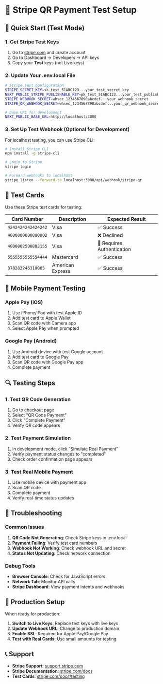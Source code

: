 # 🧪 Stripe QR Payment Test Setup

## 🚀 Quick Start (Test Mode)

### 1. Get Stripe Test Keys
1. Go to [stripe.com](https://stripe.com) and create account
2. Go to Dashboard → Developers → API keys
3. Copy your **Test** keys (not Live keys)

### 2. Update Your .env.local File
```bash
# Stripe Test Configuration
STRIPE_SECRET_KEY=sk_test_51ABC123...your_test_secret_key
NEXT_PUBLIC_STRIPE_PUBLISHABLE_KEY=pk_test_51ABC123...your_test_publishable_key
STRIPE_WEBHOOK_SECRET=whsec_1234567890abcdef...your_webhook_secret
STRIPE_QR_WEBHOOK_SECRET=whsec_1234567890abcdef...your_qr_webhook_secret

# Base URL for development
NEXT_PUBLIC_BASE_URL=http://localhost:3000
```

### 3. Set Up Test Webhook (Optional for Development)
For localhost testing, you can use Stripe CLI:
```bash
# Install Stripe CLI
npm install -g stripe-cli

# Login to Stripe
stripe login

# Forward webhooks to localhost
stripe listen --forward-to localhost:3000/api/webhook/stripe-qr
```

## 🧪 Test Cards

Use these Stripe test cards for testing:

| Card Number | Description | Expected Result |
|-------------|-------------|-----------------|
| `4242424242424242` | Visa | ✅ Success |
| `4000000000000002` | Visa | ❌ Declined |
| `4000002500003155` | Visa | 🔐 Requires Authentication |
| `5555555555554444` | Mastercard | ✅ Success |
| `378282246310005` | American Express | ✅ Success |

## 📱 Mobile Payment Testing

### Apple Pay (iOS)
1. Use iPhone/iPad with test Apple ID
2. Add test card to Apple Wallet
3. Scan QR code with Camera app
4. Select Apple Pay when prompted

### Google Pay (Android)
1. Use Android device with test Google account
2. Add test card to Google Pay
3. Scan QR code with Google Pay app
4. Complete payment

## 🔍 Testing Steps

### 1. Test QR Code Generation
1. Go to checkout page
2. Select "QR Code Payment"
3. Click "Complete Payment"
4. Verify QR code appears

### 2. Test Payment Simulation
1. In development mode, click "Simulate Real Payment"
2. Verify payment status changes to "completed"
3. Check order confirmation page appears

### 3. Test Real Mobile Payment
1. Use mobile device with payment app
2. Scan QR code
3. Complete payment
4. Verify real-time status updates

## 🚨 Troubleshooting

### Common Issues
1. **QR Code Not Generating**: Check Stripe keys in .env.local
2. **Payment Failing**: Verify test card numbers
3. **Webhook Not Working**: Check webhook URL and secret
4. **Status Not Updating**: Check network connection

### Debug Tools
- **Browser Console**: Check for JavaScript errors
- **Network Tab**: Monitor API calls
- **Stripe Dashboard**: View payment intents and webhooks

## 🎯 Production Setup

When ready for production:

1. **Switch to Live Keys**: Replace test keys with live keys
2. **Update Webhook URL**: Change to production domain
3. **Enable SSL**: Required for Apple Pay/Google Pay
4. **Test with Real Cards**: Use small amounts for testing

## 📞 Support

- **Stripe Support**: [support.stripe.com](https://support.stripe.com)
- **Stripe Documentation**: [stripe.com/docs](https://stripe.com/docs)
- **Test Cards**: [stripe.com/docs/testing](https://stripe.com/docs/testing)
